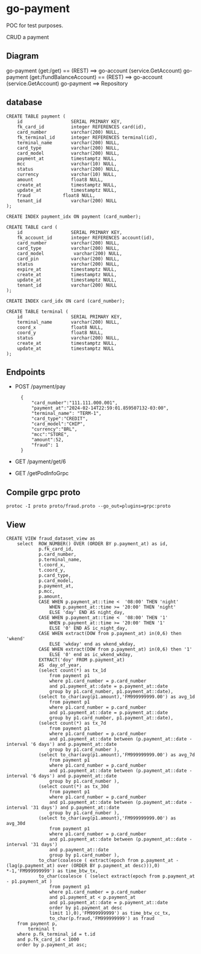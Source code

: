# go-payment

POC for test purposes.

CRUD a payment

## Diagram

go-payment (get:/get) == (REST) ==> go-account (service.GetAccount)
go-payment (get:/fundBalanceAccount) == (REST) ==> go-account (service.GetAccount)
go-payment ==> Repository

## database

    CREATE TABLE payment (
        id                  SERIAL PRIMARY KEY,
        fk_card_id          integer REFERENCES card(id),
        card_number         varchar(200) NULL,
        fk_terminal_id      integer REFERENCES terminal(id),
        terminal_name       varchar(200) NULL,
        card_type           varchar(200) NULL,
        card_model          varchar(200) NULL,
        payment_at          timestamptz NULL,
        mcc                 varchar(10) NULL,
        status              varchar(200) NULL,
        currency            varchar(10) NULL,   
        amount              float8 NULL,
        create_at           timestamptz NULL,
        update_at           timestamptz NULL,
        fraud            float8 NULL,
        tenant_id           varchar(200) NULL
    );

    CREATE INDEX payment_idx ON payment (card_number);

    CREATE TABLE card (
        id                  SERIAL PRIMARY KEY,
        fk_account_id       integer REFERENCES account(id),
        card_number         varchar(200) NULL,
        card_type           varchar(200) NULL,
        card_model           varchar(200) NULL,
        card_pin            varchar(200) NULL,
        status              varchar(200) NULL,
        expire_at           timestamptz NULL,
        create_at           timestamptz NULL,
        update_at           timestamptz NULL,
        tenant_id           varchar(200) NULL
    );

    CREATE INDEX card_idx ON card (card_number);

    CREATE TABLE terminal (
        id                  SERIAL PRIMARY KEY,
        terminal_name       varchar(200) NULL,
        coord_x             float8 NULL,
        coord_y             float8 NULL,
        status              varchar(200) NULL,
        create_at           timestamptz NULL,
        update_at           timestamptz NULL
    );

## Endpoints

+ POST /payment/pay

        {
            "card_number":"111.111.000.001",
            "payment_at":"2024-02-14T22:59:01.859507132-03:00",
            "terminal_name": "TERM-1",
            "card_type":"CREDIT",
            "card_model":"CHIP",
            "currency":"BRL",
            "mcc":"STORE",
            "amount":52,
            "fraud": 1
        }
                
+ GET  /payment/get/6

+ GET  /getPodInfoGrpc

## Compile grpc proto

    protoc -I proto proto/fraud.proto --go_out=plugins=grpc:proto

## View

    CREATE VIEW fraud_dataset_view as
        select  ROW_NUMBER() OVER (ORDER BY p.payment_at) as id,
                p.fk_card_id,	
                p.card_number,
                p.terminal_name,
                t.coord_x,
                t.coord_y, 
                p.card_type,
                p.card_model,
                p.payment_at,
                p.mcc,
                p.amount,
                CASE WHEN p.payment_at::time <  '08:00' THEN 'night'
                    WHEN p.payment_at::time >= '20:00' THEN 'night'
                    ELSE 'day' END AS night_day,
                CASE WHEN p.payment_at::time <  '08:00' THEN '1'
                    WHEN p.payment_at::time >= '20:00' THEN '1'
                    ELSE '0' END AS ic_night_day,
                CASE WHEN extract(DOW from p.payment_at) in(0,6) then 'wkend' 
                    ELSE 'wkday' end as wkend_wkday,
                CASE WHEN extract(DOW from p.payment_at) in(0,6) then '1' 
                    ELSE '0' end as ic_wkend_wkday,
                EXTRACT('doy' FROM p.payment_at)
                AS  day_of_year,
                (select count(*) as tx_1d
                    from payment p1
                    where p1.card_number = p.card_number
                    and p1.payment_at::date = p.payment_at::date
                    group by p1.card_number, p1.payment_at::date),
                (select to_char(avg(p1.amount),'FM999999999.00') as avg_1d
                    from payment p1
                    where p1.card_number = p.card_number
                    and p1.payment_at::date = p.payment_at::date
                    group by p1.card_number, p1.payment_at::date),
                (select count(*) as tx_7d
                    from payment p1
                    where p1.card_number = p.card_number
                    and p1.payment_at::date between (p.payment_at::date - interval '6 days') and p.payment_at::date
                    group by p1.card_number	),
                (select to_char(avg(p1.amount),'FM999999999.00') as avg_7d
                    from payment p1
                    where p1.card_number = p.card_number
                    and p1.payment_at::date between (p.payment_at::date - interval '6 days') and p.payment_at::date
                    group by p1.card_number	),
                (select count(*) as tx_30d
                    from payment p1
                    where p1.card_number = p.card_number
                    and p1.payment_at::date between (p.payment_at::date - interval '31 days') and p.payment_at::date
                    group by p1.card_number	),
                (select to_char(avg(p1.amount),'FM999999999.00') as avg_30d
                    from payment p1
                    where p1.card_number = p.card_number
                    and p1.payment_at::date between (p.payment_at::date - interval '31 days') 
                    and p.payment_at::date
                    group by p1.card_number	),
                to_char(coalesce ( extract(epoch from p.payment_at - (lag(p.payment_at) over (ORDER BY p.payment_at desc))),0) *-1,'FM999999999') as time_btw_tx,
                to_char(coalesce ( (select extract(epoch from p.payment_at - p1.payment_at )
                    from payment p1 
                    where p1.card_number = p.card_number
                    and p1.payment_at < p.payment_at
                    and p1.payment_at::date = p.payment_at::date
                    order by p1.payment_at desc
                    limit 1),0),'FM999999999') as time_btw_cc_tx,
                    to_char(p.fraud,'FM999999999') as fraud
        from payment p,
            terminal t
        where p.fk_terminal_id = t.id
        and p.fk_card_id < 1000
        order by p.payment_at asc;

